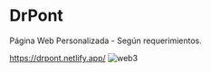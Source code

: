 # DrPont
Página Web Personalizada -
Según requerimientos.

https://drpont.netlify.app/
![web3](https://user-images.githubusercontent.com/104610596/183487164-e5096348-7561-46b2-8472-916ad7357323.jpg)
